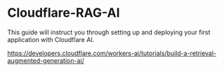 # Cloudflare-RAG-AI
This guide will instruct you through setting up and deploying your first application with Cloudflare AI.

https://developers.cloudflare.com/workers-ai/tutorials/build-a-retrieval-augmented-generation-ai/
